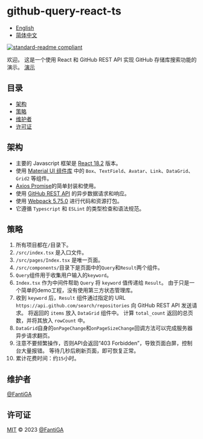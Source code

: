 <!--
 * @Author: fantiga
 * @Date: 2022-12-17 19:40:36
 * @LastEditTime: 2022-12-17 20:46:28
 * @LastEditors: fantiga
 * @Description: 
 * @FilePath: /github-query-react-ts/README.zh-CN.md
-->

# github-query-react-ts

- [English](README.md)
- [简体中文](README.zh-CN.md)

[![standard-readme compliant](https://img.shields.io/badge/standard--readme-OK-green.svg?style=flat-square)](https://github.com/RichardLitt/standard-readme)

欢迎。
这是一个使用 React 和 GitHub REST API 实现 GitHub 存储库搜索功能的演示。
[演示](https://fantiga.github.io/github-query-react-ts/dist/)

## 目录

- [架构](#架构)
- [策略](#策略)
- [维护者](#维护者)
- [许可证](#许可证)

## 架构

  - 主要的 Javascript 框架是 [React 18.2](https://reactjs.org/) 版本。
  - 使用 [Material UI 组件库](https://mui.com/) 中的 `Box`、`TextField`、`Avatar`、`Link`、`DataGrid`、`Grid2` 等组件。
  - [Axios Promise](https://axios-http.com/)的简单封装和使用。
  - 使用 [GitHub REST API](https://docs.github.com/en/rest) 的异步数据请求和响应。
  - 使用 [Webpack 5.75.0](https://webpack.js.org/) 进行代码和资源打包。
  - 它遵循 `Typescript` 和 `ESLint` 的类型检查和语法规范。

## 策略

  1. 所有项目都在`/`目录下。
  2. `/src/index.tsx` 是入口文件。
  3. `/src/pages/Index.tsx` 是唯一页面。
  4. `/src/components/`目录下是页面中的`Query`和`Result`两个组件。
  5. `Query`组件用于收集用户输入的`keyword`。
  6. `Index.tsx` 作为中间件帮助 `Query` 将 `keyword` 值传递给 `Result`。 由于只是一个简单的demo工程，没有使用第三方状态管理库。
  7. 收到 `keyword` 后，`Result` 组件通过指定的 URL `https://api.github.com/search/repositories` 向 GitHub REST API 发送请求。 将返回的 `items` 放入 `DataGrid` 组件中。 计算 `total_count` 返回的总页数，并将其放入 `rowCount` 中。
  8. `DataGrid`自身的`onPageChange`和`onPageSizeChange`回调方法可以完成服务器异步请求翻页。
  9. 注意不要频繁操作，否则API会返回“403 Forbidden”，导致页面白屏，控制台大量报错。 等待几秒后刷新页面，即可恢复正常。
  10. 累计花费时间：约`15`小时。


## 维护者

[@FantiGA](https://github.com/FantiGA)

## 许可证

[MIT](LICENSE)  © 2023 [@FantiGA](https://github.com/FantiGA)
